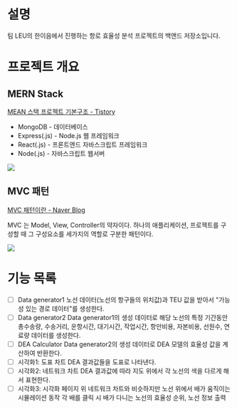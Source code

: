 # 설명
팀 LEU의 한이음에서 진행하는 항로 효율성 분석 프로젝트의 백앤드 저장소입니다.

# 프로젝트 개요

## MERN Stack

[MEAN 스택 프로젝트 기본구조 - Tistory](https://imcreator.tistory.com/64)

- MongoDB - 데이터베이스
- Express(.js) - Node.js 웹 프레임워크
- React(.js) - 프론트엔드 자바스크립트 프레임워크
- Node(.js) - 자바스크립트 웹서버

<img src="https://blog.kakaocdn.net/dn/FfulK/btrzzqrkUJ5/lY77t0LUzTBCa0TC2jpCYk/img.jpg">

## MVC 패턴

[MVC 패턴이란 - Naver Blog](https://m.blog.naver.com/jhc9639/220967034588)

MVC 는 Model, View, Controller의 약자이다. 하나의 애플리케이션, 프로젝트를 구성할 때 그 구성요소를 세가지의 역할로 구분한 패턴이다.

<img src="https://mblogthumb-phinf.pstatic.net/MjAxNzAzMjVfMjIg/MDAxNDkwNDM4ODMzNjI2.nzDNB5K0LuyP4joE2C4rIbL5Ue2F3at7wiI6ZpuTJN0g.WZ6V-WHZygLYW2WSdzcs7uAiAWgAJe3_H0XdkYKkutkg.PNG.jhc9639/1262.png?type=w800">

# 기능 목록

- [ ] Data generator1
    노선 데이터(노선의 항구들의 위치값)과 TEU 값을 받아서 "가능성 있는 경로 데이터"를 생성한다.
- [ ] Data generator2
    Data generator1의 생성 데이터로 해당 노선의 특정 기간동안 총수송량, 수송거리, 운항시간, 대기시간, 작업시간, 항만비용, 자본비용, 선원수, 연료량 데이터를 생성한다.
- [ ] DEA Calculator
    Data generator2의 생성 데이터로 DEA 모델의 효율성 값을 계산하여 반환한다.
- [ ] 시각화1: 도표 차트
    DEA 결과값들을 도표로 나타낸다.
- [ ] 시각화2: 네트워크 차트
    DEA 결과값에 따라 지도 위에서 각 노선의 색을 다르게 해서 표현한다.
- [ ] 시각화3: 시각화 페이지
    위 네트워크 차트와 비슷하지만 노선 위에서 배가 움직이는 시뮬레이션 동작
    각 배를 클릭 시 배가 다니는 노선의 효율성 순위, 노선 정보 출력